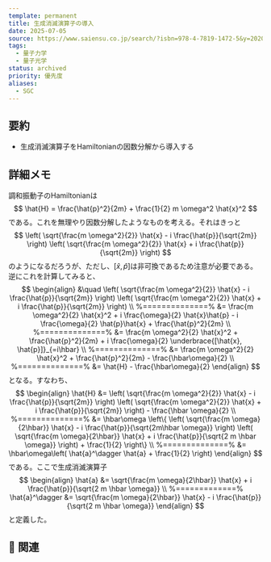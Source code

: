 ```yaml
---
template: permanent
title: 生成消滅演算子の導入
date: 2025-07-05
source: https://www.saiensu.co.jp/search/?isbn=978-4-7819-1472-5&y=2020
tags:
  - 量子力学
  - 量子光学
status: archived
priority: 優先度
aliases:
  - SGC
---
```


## 要約
- 生成消滅演算子をHamiltonianの因数分解から導入する

## 詳細メモ
調和振動子のHamiltonianは
$$
	\hat{H}
	= \frac{\hat{p}^2}{2m}
	+ \frac{1}{2} m \omega^2 \hat{x}^2
$$
である。これを無理やり因数分解したようなものを考える。それはきっと
$$
	\left(
		\sqrt{\frac{m \omega^2}{2}} \hat{x}
		- i \frac{\hat{p}}{\sqrt{2m}}
	\right)
	\left(
		\sqrt{\frac{m \omega^2}{2}} \hat{x}
		+ i \frac{\hat{p}}{\sqrt{2m}}
	\right)
$$
のようになるだろうが、ただし、$[\hat{x}, \hat{p}]$は非可換であるため注意が必要である。逆にこれを計算してみると、
$$
\begin{align}
	&\quad
	\left(
		\sqrt{\frac{m \omega^2}{2}} \hat{x}
		- i \frac{\hat{p}}{\sqrt{2m}}
	\right)
	\left(
		\sqrt{\frac{m \omega^2}{2}} \hat{x}
		+ i \frac{\hat{p}}{\sqrt{2m}}
	\right) \\
	%==============%
	&= \frac{m \omega^2}{2} \hat{x}^2
	+ i \frac{\omega}{2} \hat{x}\hat{p}
	- i \frac{\omega}{2} \hat{p}\hat{x}
	+ \frac{\hat{p}^2}{2m} \\
	%==============%
	&= \frac{m \omega^2}{2} \hat{x}^2
	+ \frac{\hat{p}^2}{2m}
	+ i \frac{\omega}{2} \underbrace{[\hat{x}, \hat{p}]}_{=i\hbar} \\
	%==============%
	&= \frac{m \omega^2}{2} \hat{x}^2
	+ \frac{\hat{p}^2}{2m}
	- \frac{\hbar\omega}{2} \\
	%==============%
	&= \hat{H} - \frac{\hbar\omega}{2}
\end{align}
$$
となる。すなわち、
$$
\begin{align}
	\hat{H}
	&= 
	\left(
		\sqrt{\frac{m \omega^2}{2}} \hat{x}
		- i \frac{\hat{p}}{\sqrt{2m}}
	\right)
	\left(
		\sqrt{\frac{m \omega^2}{2}} \hat{x}
		+ i \frac{\hat{p}}{\sqrt{2m}}
	\right)
	- \frac{\hbar \omega}{2} \\
	%==============%
	&= \hbar\omega \left\{
	\left(
		\sqrt{\frac{m \omega}{2\hbar}} \hat{x}
		- i \frac{\hat{p}}{\sqrt{2m\hbar \omega}}
	\right)
	\left(
		\sqrt{\frac{m \omega}{2\hbar}} \hat{x}
		+ i \frac{\hat{p}}{\sqrt{2 m \hbar \omega}}
	\right)
	+ \frac{1}{2}
	\right\} \\
	%==============%
	&= \hbar\omega\left(
		\hat{a}^\dagger \hat{a} 
		+ \frac{1}{2}
	\right)
\end{align}
$$
である。ここで生成消滅演算子
$$
\begin{align}
	\hat{a} 
	&= \sqrt{\frac{m \omega}{2\hbar}} \hat{x}
	+ i \frac{\hat{p}}{\sqrt{2 m \hbar \omega}} \\
	%=============%
	\hat{a}^\dagger 
	&= \sqrt{\frac{m \omega}{2\hbar}} \hat{x}
	- i \frac{\hat{p}}{\sqrt{2 m \hbar \omega}}
\end{align}
$$
と定義した。
## 🔗 関連
